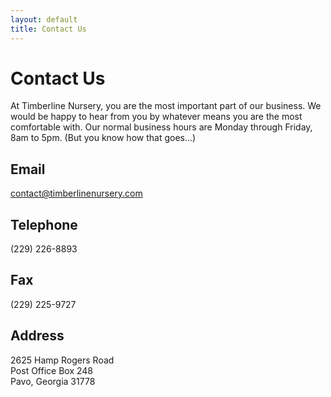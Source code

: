 ```yaml
---
layout: default
title: Contact Us
---
```


# Contact Us

At Timberline Nursery, you are the most important part of our business. We would be happy to hear from you by whatever means you are the most comfortable with. Our normal business hours are Monday through Friday, 8am to 5pm. (But you know how that goes...)

## Email
contact@timberlinenursery.com

## Telephone
(229) 226-8893  

## Fax
(229) 225-9727  

## Address
2625 Hamp Rogers Road  
Post Office Box 248  
Pavo, Georgia 31778  
